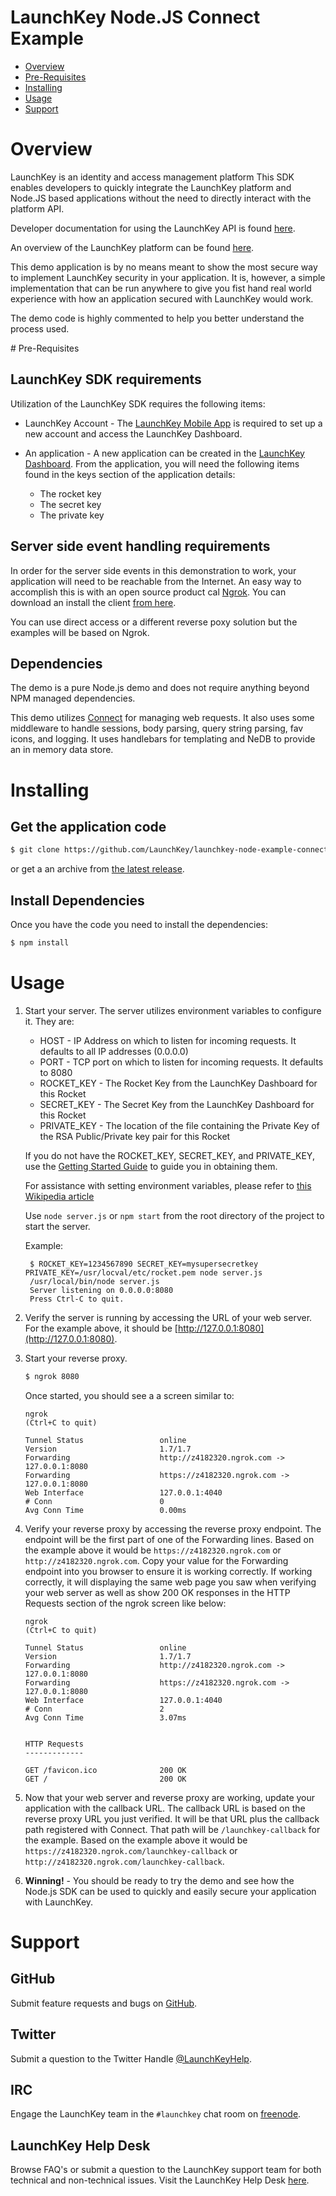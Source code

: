 LaunchKey Node.JS Connect Example
=================================

  * [Overview](#overview)
  * [Pre-Requisites](#prerequisites)
  * [Installing](#installing)
  * [Usage](#usage)
  * [Support](#support)

<a name="overview"></a>
# Overview

LaunchKey is an identity and access management platform  This SDK enables developers to quickly integrate
the LaunchKey platform and Node.JS based applications without the need to directly interact with the platform API.

Developer documentation for using the LaunchKey API is found [here](https://docs.launchkey.com).

An overview of the LaunchKey platform can be found [here](https://launchkey.com/MFA).

This demo application is by no means meant to show the most secure way to implement LaunchKey security in your
application.  It is, however, a simple implementation  that can be run anywhere to give you fist hand real world
experience with how an application secured with LaunchKey would work.

The demo code is highly commented to help you better understand the process used.

<a name="prerequisites">
#  </a>Pre-Requisites

## LaunchKey SDK requirements

Utilization of the LaunchKey SDK requires the following items:

 *  LaunchKey Account - The [LaunchKey Mobile App](https://docs.launchkey.com/user/mobile-app-guide/)
    is required to set up a new account and access the LaunchKey Dashboard.

 *  An application - A new application can be created in the [LaunchKey Dashboard](https://dashboard.launchkey.com/).
    From the application, you will need the following items found in the keys section of the application details:

    * The rocket key
    * The secret key
    * The private key

## Server side event handling requirements

In order for the server side events in this demonstration to work, your application will need to be reachable from the
Internet.  An easy way to accomplish this is with an open source product cal [Ngrok](https://ngrok.com/).  You can
download an install the client [from here](https://ngrok.com/download).

You can use direct access or a different reverse poxy solution but the examples will be based on Ngrok.

## Dependencies

The demo is a pure Node.js demo and does not require anything beyond NPM managed dependencies.

This demo utilizes [Connect](https://www.npmjs.com/package/connect) for managing web requests.  It also uses some
middleware to handle sessions, body parsing, query string parsing, fav icons, and logging. It  uses handlebars for
templating and NeDB to provide an in memory data store.

<a name="installing"></a>
# Installing

## Get the application code

```bash
$ git clone https://github.com/LaunchKey/launchkey-node-example-connect.git
```

or get a an archive from [the latest release](https://github.com/LaunchKey/launchkey-node-example-connect/releases/latest).

## Install Dependencies

Once you have the code you need to install the dependencies:

```bash
$ npm install
```

<a name="usage"></a>
# Usage

1. Start your server.  The server utilizes environment variables to configure it.  They are:

    * HOST - IP Address on which to listen for incoming requests. It defaults to all IP addresses (0.0.0.0)
    * PORT - TCP port on which to listen for incoming requests. It defaults to 8080
    * ROCKET_KEY - The Rocket Key from the LaunchKey Dashboard for this Rocket
    * SECRET_KEY - The Secret Key from the LaunchKey Dashboard for this Rocket
    * PRIVATE_KEY - The location of the file containing the Private Key of the RSA Public/Private key pair for this Rocket
    
    If you do not have the ROCKET_KEY, SECRET_KEY, and PRIVATE_KEY, use the
    [Getting Started Guide](https://docs.launchkey.com/common/getting-started-guide.html) to guide you in obtaining
    them.
    
    For assistance with setting environment variables, please refer to
    [this Wikipedia article](http://en.wikipedia.org/wiki/Environment_variable#Assignment)

    Use ```node server.js``` or ```npm start``` from the root directory of the project to start the server.
    
    Example:

        $ ROCKET_KEY=1234567890 SECRET_KEY=mysupersecretkey PRIVATE_KEY=/usr/locval/etc/rocket.pem node server.js
        /usr/local/bin/node server.js
        Server listening on 0.0.0.0:8080
        Press Ctrl-C to quit.

2.  Verify the server is running by accessing the URL of your web server.  For the example above, it should be
    [http://127.0.0.1:8080](http://127.0.0.1:8080).

3.  Start your reverse proxy.

    ```bash
    $ ngrok 8080
    ```
    
    Once started, you should see a a screen similar to:
    
        ngrok                                                                                          (Ctrl+C to quit)
    
        Tunnel Status                 online
        Version                       1.7/1.7
        Forwarding                    http://z4182320.ngrok.com -> 127.0.0.1:8080
        Forwarding                    https://z4182320.ngrok.com -> 127.0.0.1:8080
        Web Interface                 127.0.0.1:4040
        # Conn                        0
        Avg Conn Time                 0.00ms
    
4.  Verify your reverse proxy by accessing the reverse proxy endpoint.  The endpoint will be the first part of one of the
    Forwarding lines. Based on the example above it would be ```https://z4182320.ngrok.com``` or
    ```http://z4182320.ngrok.com```.  Copy your value for the Forwarding endpoint into you browser to ensure it is 
    working correctly.  If working correctly, it will displaying the same web page you saw when verifying your 
    web server as well as show 200 OK responses in the HTTP Requests section of the ngrok screen like below:

        ngrok                                                                                          (Ctrl+C to quit)
    
        Tunnel Status                 online
        Version                       1.7/1.7
        Forwarding                    http://z4182320.ngrok.com -> 127.0.0.1:8080
        Forwarding                    https://z4182320.ngrok.com -> 127.0.0.1:8080
        Web Interface                 127.0.0.1:4040
        # Conn                        2
        Avg Conn Time                 3.07ms
    
    
        HTTP Requests
        -------------
    
        GET /favicon.ico              200 OK
        GET /                         200 OK 

5.  Now that your web server and reverse proxy are working, update your application with the callback URL.  The callback
    URL is based on the reverse proxy URL you just verified.  It will be that URL plus the callback path registered
    with Connect.  That path will be ```/launchkey-callback``` for the example.  Based on the example above it would be
    ```https://z4182320.ngrok.com/launchkey-callback``` or ```http://z4182320.ngrok.com/launchkey-callback```.

6.  __Winning!__ - You should be ready to try the demo and see how the Node.js SDK can be used to quickly and easily
    secure your application with LaunchKey.

<a name="support"></a>
# Support

## GitHub

Submit feature requests and bugs on [GitHub](https://github.com/LaunchKey/launchkey-node-example-connect/issues).

## Twitter

Submit a question to the Twitter Handle [@LaunchKeyHelp](https://twitter.com/LaunchKeyHelp).

## IRC

Engage the LaunchKey team in the `#launchkey` chat room on [freenode](https://freenode.net/).

## LaunchKey Help Desk

Browse FAQ's or submit a question to the LaunchKey support team for both
technical and non-technical issues. Visit the LaunchKey Help Desk [here](https://launchkey.desk.com/).

